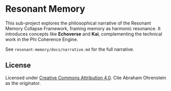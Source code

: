 # Resonant Memory

This sub-project explores the philosophical narrative of the Resonant Memory Collapse Framework, framing memory as harmonic resonance. It introduces concepts like **Echoverse** and **Kai**, complementing the technical work in the Phi Coherence Engine.

See `resonant-memory/docs/narrative.md` for the full narrative.

## License
Licensed under [Creative Commons Attribution 4.0](https://creativecommons.org/licenses/by/4.0/). Cite Abraham Ohrenstein as the originator.